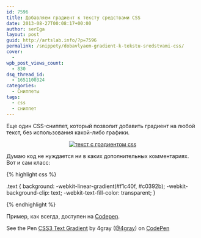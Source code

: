 ```yaml
---
id: 7596
title: Добавляем градиент к тексту средствами CSS
date: 2013-08-27T00:08:17+00:00
author: serEga
layout: post
guid: http://artslab.info/?p=7596
permalink: /snippety/dobavlyaem-gradient-k-tekstu-sredstvami-css/
cover:
  -
wpb_post_views_count:
  - 830
dsq_thread_id:
  - 1651100324
categories:
  - Сниппеты
tags:
  - css
  - сниппет
---
```

Еще один CSS-сниппет, который позволит добавить градиент на любой текст, без использования какой-либо графики.

<center>
  <a href="http://googledrive.com/host/0B9lHVSSSdxdxd0hjdUdmRzY3Tjg/text_s_gradientom.png"><img src="http://googledrive.com/host/0B9lHVSSSdxdxd0hjdUdmRzY3Tjg/text_s_gradientom-300x67.png" alt="текст с градиентом css" class="aligncenter size-medium wp-image-7597" srcset="http://googledrive.com/host/0B9lHVSSSdxdxd0hjdUdmRzY3Tjg/text_s_gradientom-300x67.png 300w, http://googledrive.com/host/0B9lHVSSSdxdxd0hjdUdmRzY3Tjg/text_s_gradientom.png 519w" sizes="(max-width: 300px) 100vw, 300px" /></a>
</center>



<!--more-->

Думаю код не нуждается ни в каких дополнительных комментариях. Вот и сам класс:

{% highlight css %}

.text {
	background: -webkit-linear-gradient(#f1c40f, #c0392b);
	-webkit-background-clip: text;
	-webkit-text-fill-color: transparent;
}

{% endhighlight %}

Пример, как всегда, доступен на <a href="http://codepen.io/4gray/pen/sxGka" target="_blank">Codepen</a>.

<p data-height="268" data-theme-id="414" data-slug-hash="sxGka" data-user="4gray" data-default-tab="result" class='codepen'>
  See the Pen <a href='http://codepen.io/4gray/pen/sxGka'>CSS3 Text Gradient</a> by 4gray (<a href='http://codepen.io/4gray'>@4gray</a>) on <a href='http://codepen.io'>CodePen</a>
</p>